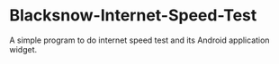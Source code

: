 # Blacksnow-Internet-Speed-Test
A simple program to do internet speed test and its Android application widget.
